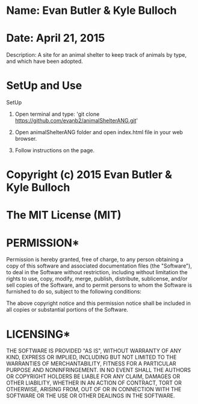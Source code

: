 # Name: Evan Butler & Kyle Bulloch
# Date: April 21, 2015

Description: A site for an animal shelter to keep track of animals by type, and
which have been adopted.

# SetUp and Use

SetUp
1. Open terminal and type: 'git clone https://github.com/evanb2/animalShelterANG.git'

2. Open animalShelterANG folder and open index.html file in your web browser.

3. Follow instructions on the page.

# Copyright (c) 2015 Evan Butler & Kyle Bulloch

# The MIT License (MIT)

# PERMISSION*
Permission is hereby granted, free of charge, to any person obtaining a copy of
this software and associated documentation files (the "Software"), to deal in
the Software without restriction, including without limitation the rights to
use, copy, modify, merge, publish, distribute, sublicense, and/or sell copies
of the Software, and to permit persons to whom the Software is furnished to
do so, subject to the following conditions:

The above copyright notice and this permission notice shall be included in all
 copies or substantial portions of the Software.

# LICENSING*
THE SOFTWARE IS PROVIDED "AS IS", WITHOUT WARRANTY OF ANY KIND, EXPRESS OR
 IMPLIED, INCLUDING BUT NOT LIMITED TO THE WARRANTIES OF MERCHANTABILITY,
FITNESS FOR A PARTICULAR PURPOSE AND NONINFRINGEMENT. IN NO EVENT SHALL THE
AUTHORS OR COPYRIGHT HOLDERS BE LIABLE FOR ANY CLAIM, DAMAGES OR OTHER
LIABILITY, WHETHER IN AN ACTION OF CONTRACT, TORT OR OTHERWISE, ARISING
FROM, OUT OF OR IN CONNECTION WITH THE SOFTWARE OR THE USE OR OTHER
DEALINGS IN THE SOFTWARE.
